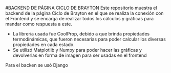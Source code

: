 #BACKEND DE PÁGINA CICLO DE BRAYTON
Este repositorio muestra el backend de la página Ciclo de Brayton en el que se realiza la conexión con el Frontend y se encarga de realizar todos los cálculos y gráficas para mandar como respuesta a este.

- La librería usada fue CoolProp, debido a que brinda propiedades termodinámicas, que fueron necesarias para poder calcular los diversas propiedades en cada estado.
- Se utilizó Matplotlib y Numpy para poder hacer las gráficas y devolverlas en forma de imagen para ser usadas en el frontend

Para el backen se usó Django 

